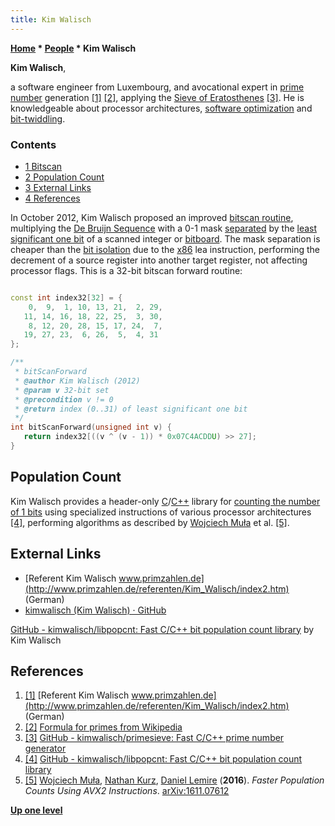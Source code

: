 ```yaml
---
title: Kim Walisch
---
```

**[Home](Home "Home") \* [People](People "People") \* Kim Walisch**


**Kim Walisch**,  

a software engineer from Luxembourg, and avocational expert in [prime number](https://en.wikipedia.org/wiki/Prime_number) generation <a id="cite-note-1" href="#cite-ref-1">[1]</a> <a id="cite-note-2" href="#cite-ref-2">[2]</a>, applying the [Sieve of Eratosthenes](https://en.wikipedia.org/wiki/Sieve_of_Eratosthenes) <a id="cite-note-3" href="#cite-ref-3">[3]</a>. He is knowledgeable about processor architectures, [software optimization](Optimization "Optimization") and [bit-twiddling](Bit-Twiddling "Bit-Twiddling"). 



### Contents


* [1 Bitscan](#bitscan)
* [2 Population Count](#population-count)
* [3 External Links](#external-links)
* [4 References](#references)






In October 2012, Kim Walisch proposed an improved [bitscan routine](BitScan#KimWalisch "BitScan"), multiplying the [De Bruijn Sequence](De_Bruijn_Sequence "De Bruijn Sequence") with a 0-1 mask [separated](General_Setwise_Operations#LS1BSeparation "General Setwise Operations") by the [least significant one bit](General_Setwise_Operations#TheLeastSignificantOneBitLS1B "General Setwise Operations") of a scanned integer or [bitboard](Bitboards "Bitboards"). The mask separation is cheaper than the [bit isolation](General_Setwise_Operations#LS1BIsolation "General Setwise Operations") due to the [x86](X86 "X86") lea instruction, performing the decrement of a source register into another target register, not affecting processor flags. This is a 32-bit bitscan forward routine:




```C++

const int index32[32] = {
    0,  9,  1, 10, 13, 21,  2, 29, 
   11, 14, 16, 18, 22, 25,  3, 30,
    8, 12, 20, 28, 15, 17, 24,  7,
   19, 27, 23,  6, 26,  5,  4, 31
};

/**
 * bitScanForward
 * @author Kim Walisch (2012)
 * @param v 32-bit set
 * @precondition v != 0
 * @return index (0..31) of least significant one bit
 */
int bitScanForward(unsigned int v) {
   return index32[((v ^ (v - 1)) * 0x07C4ACDDU) >> 27];
}

```





## Population Count


Kim Walisch provides a header-only [C](C "C")/[C++](Cpp "Cpp") library for [counting the number of 1 bits](Population_Count "Population Count") using specialized instructions of various processor architectures <a id="cite-note-4" href="#cite-ref-4">[4]</a>, performing algorithms as described by [Wojciech Muła](Wojciech_Mu%C5%82a "Wojciech Muła") et al. <a id="cite-note-5" href="#cite-ref-5">[5]</a>.



## External Links


* [Referent Kim Walisch www.primzahlen.de](http://www.primzahlen.de/referenten/Kim_Walisch/index2.htm) (German)
* [kimwalisch (Kim Walisch) · GitHub](https://github.com/kimwalisch)


 [GitHub - kimwalisch/libpopcnt: Fast C/C++ bit population count library](https://github.com/kimwalisch/libpopcnt) by Kim Walisch
## References


1. <a id="cite-ref-1" href="#cite-note-1">[1]</a> [Referent Kim Walisch www.primzahlen.de](http://www.primzahlen.de/referenten/Kim_Walisch/index2.htm) (German)
2. <a id="cite-ref-2" href="#cite-note-2">[2]</a> [Formula for primes from Wikipedia](https://en.wikipedia.org/wiki/Formula_for_primes)
3. <a id="cite-ref-3" href="#cite-note-3">[3]</a> [GitHub - kimwalisch/primesieve: Fast C/C++ prime number generator](https://github.com/kimwalisch/primesieve)
4. <a id="cite-ref-4" href="#cite-note-4">[4]</a> [GitHub - kimwalisch/libpopcnt: Fast C/C++ bit population count library](https://github.com/kimwalisch/libpopcnt)
5. <a id="cite-ref-5" href="#cite-note-5">[5]</a> [Wojciech Muła](Wojciech_Mu%C5%82a "Wojciech Muła"), [Nathan Kurz](https://dblp.uni-trier.de/pers/hd/k/Kurz:Nathan), [Daniel Lemire](https://github.com/lemire) (**2016**). *Faster Population Counts Using AVX2 Instructions*. [arXiv:1611.07612](https://arxiv.org/abs/1611.07612)

**[Up one level](People "People")**







 
